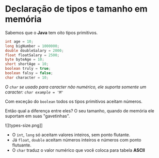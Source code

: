 # Declaração de tipos e tamanho em memória

Sabemos que o **Java** tem oito tipos primitivos.

```Java
int age = 10;
long bigNumber = 1000000;
double doubleSalary = 2000;
float floatSalary = 2500;
byte byteAge = 10;
short shortAge = 10;
boolean truly = true;
boolean falsy = false;
char character = 10;
```

*O `char` se usado para caracter não numérico, ele suporta somente um caracter:*
*`char example = 'M'`*

Com exceção do `boolean` todos os tipos primitivos aceitam números.

Então qual a diferença entre eles? O seu tamanho, quando de memória ele suportam em suas "gavetinhas".

![[types-size.png]]

- O `int`, `long` só aceitam valores inteiros, sem ponto flutante.
- Já `float`, `double` aceitam números inteiros e números com ponto flutuante.
- O `char` traduz o valor numérico que você coloca para tabela **ASCII**

